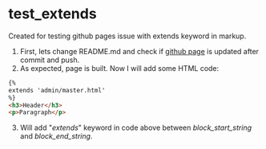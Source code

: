 # test_extends
Created for testing github pages issue with extends keyword in markup.
1. First, lets change README.md and check if [github page](https://nikovrdoljak.github.io/test_extends/) is updated after commit and push.
2. As expected, page is built. Now I will add some HTML code:

```html
{% 
extends 'admin/master.html' 
%}
<h3>Header</h3>
<p>Paragraph</p>
```

3. Will add "_extends_" keyword in code above between _block_start_string_ and _block_end_string_.